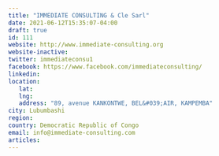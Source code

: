 ```yaml
---
title: "IMMEDIATE CONSULTING & Cle Sarl"
date: 2021-06-12T15:35:07-04:00
draft: true
id: 111
website: http://www.immediate-consulting.org
website-inactive: 
twitter: immediateconsu1
facebook: https://www.facebook.com/immediateconsulting/
linkedin: 
location: 
   lat: 
   lng: 
   address: "89, avenue KANKONTWE, BEL&#039;AIR, KAMPEMBA"
city: Lubumbashi
region: 
country: Democratic Republic of Congo
email: info@immediate-consulting.com
articles:
---
```


